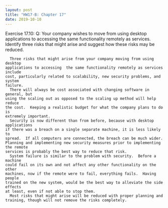 ```yaml
---
layout: post
title: "HW17-B: Chapter 17"
date: 2019-10-10
---
```


  Exercise 17.10:
    Q: Your company wishes to move from using desktop applications to accessing
       the same functionality remotely as services.  Identify three risks that
       might arise and suggest how these risks may be reduced.

      Three risks that might arise from your company moving from using desktop
    applications to accessing  the same functionality remotely as services include
    cost, particularly related to scalability, new security problems, and system
    failure.
      There will always be cost associated with changing software in general, but
    using the scaling out as opposed to the scaling up method will help reduce
    the cost.  Keeping a realistic budget for what the company plans to do is
    extremely important.
      Security is now different than from before, because with desktop applications
    if there was a breach on a single separate machine, it is less likely to
    spread.  If all computers are connected, the breach can be much wider.  
    Planning and implementing new security measures prior to implementing the remote
    services is probably the best way to reduce that risk.
      System failure is similar to the problem with security.  Before a machine
    could fail on its own and not affect any other functionality on the other
    machines, now if the remote were to fail, everything fails.  Having people
    trained on the new system, would be the best way to alleviate the side effects
    at least, even if not able to stop them.  
      Most risks that might arise will be reduced with proper planning and
    training, though will not remove the risks completely.
